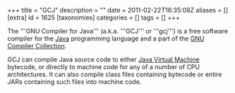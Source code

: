 +++
title = "GCJ"
description = ""
date = 2011-02-22T16:35:08Z
aliases = []
[extra]
id = 1625
[taxonomies]
categories = []
tags = []
+++

The '''GNU Compiler for Java''' (a.k.a. '''GCJ''' or '''gcj''') is a free software compiler for the [Java](https://rosettacode.org/wiki/:Category:Java) programming language and a part of the [GNU Compiler Collection](https://rosettacode.org/wiki/GNU_Compiler_Collection).

GCJ can compile Java source code to either [Java Virtual Machine](https://rosettacode.org/wiki/Java_Virtual_Machine) bytecode, or directly to machine code for any of a number of CPU architectures. It can also compile class files containing bytecode or entire JARs containing such files into machine code.
